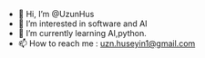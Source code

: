 - 👋 Hi, I’m @UzunHus
- 👀 I’m interested in software and AI
- 🌱 I’m currently learning AI,python.
- 📫 How to reach me : uzn.huseyin1@gmail.com

<!---
UzunHus/UzunHus is a ✨ special ✨ repository because its `README.md` (this file) appears on your GitHub profile.
You can click the Preview link to take a look at your changes.
--->
